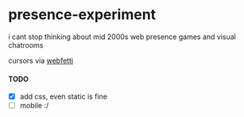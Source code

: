 # presence-experiment

i cant stop thinking about mid 2000s web presence games and visual chatrooms 

cursors via [webfetti](https://web.archive.org/web/20120120140355/http://www.webfetti.com:80/MySpace/Cursors/Animals.jhtml?pageNumber=3)

#### TODO 
- [x] add css, even static is fine
- [ ] mobile :/
